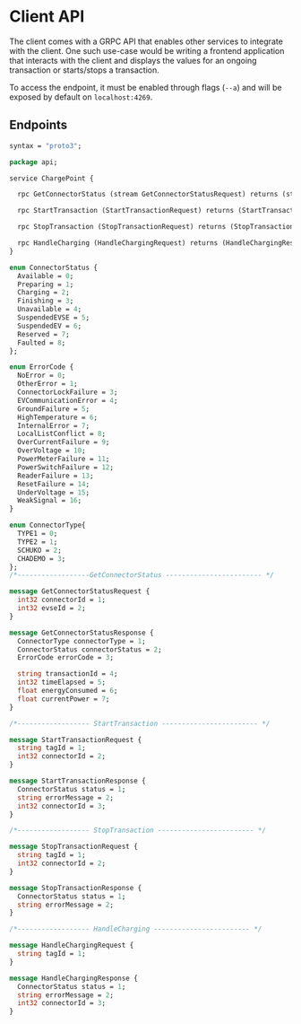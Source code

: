 # Client API

The client comes with a GRPC API that enables other services to integrate with the client. One such use-case would be
writing a frontend application that interacts with the client and displays the values for an ongoing transaction or
starts/stops a transaction.

To access the endpoint, it must be enabled through flags (`--a`) and will be exposed by default
on `localhost:4269`.

## Endpoints

```protobuf
syntax = "proto3";

package api;

service ChargePoint {

  rpc GetConnectorStatus (stream GetConnectorStatusRequest) returns (stream GetConnectorStatusResponse) {}

  rpc StartTransaction (StartTransactionRequest) returns (StartTransactionResponse) {}

  rpc StopTransaction (StopTransactionRequest) returns (StopTransactionResponse) {}

  rpc HandleCharging (HandleChargingRequest) returns (HandleChargingResponse) {}
}

enum ConnectorStatus {
  Available = 0;
  Preparing = 1;
  Charging = 2;
  Finishing = 3;
  Unavailable = 4;
  SuspendedEVSE = 5;
  SuspendedEV = 6;
  Reserved = 7;
  Faulted = 8;
};

enum ErrorCode {
  NoError = 0;
  OtherError = 1;
  ConnectorLockFailure = 3;
  EVCommunicationError = 4;
  GroundFailure = 5;
  HighTemperature = 6;
  InternalError = 7;
  LocalListConflict = 8;
  OverCurrentFailure = 9;
  OverVoltage = 10;
  PowerMeterFailure = 11;
  PowerSwitchFailure = 12;
  ReaderFailure = 13;
  ResetFailure = 14;
  UnderVoltage = 15;
  WeakSignal = 16;
}

enum ConnectorType{
  TYPE1 = 0;
  TYPE2 = 1;
  SCHUKO = 2;
  CHADEMO = 3;
};
/*------------------GetConnectorStatus ------------------------ */

message GetConnectorStatusRequest {
  int32 connectorId = 1;
  int32 evseId = 2;
}

message GetConnectorStatusResponse {
  ConnectorType connectorType = 1;
  ConnectorStatus connectorStatus = 2;
  ErrorCode errorCode = 3;

  string transactionId = 4;
  int32 timeElapsed = 5;
  float energyConsumed = 6;
  float currentPower = 7;
}

/*------------------ StartTransaction ------------------------ */

message StartTransactionRequest {
  string tagId = 1;
  int32 connectorId = 2;
}

message StartTransactionResponse {
  ConnectorStatus status = 1;
  string errorMessage = 2;
  int32 connectorId = 3;
}

/*------------------ StopTransaction ------------------------ */

message StopTransactionRequest {
  string tagId = 1;
  int32 connectorId = 2;
}

message StopTransactionResponse {
  ConnectorStatus status = 1;
  string errorMessage = 2;
}

/*------------------ HandleCharging ------------------------ */

message HandleChargingRequest {
  string tagId = 1;
}

message HandleChargingResponse {
  ConnectorStatus status = 1;
  string errorMessage = 2;
  int32 connectorId = 3;
}
```